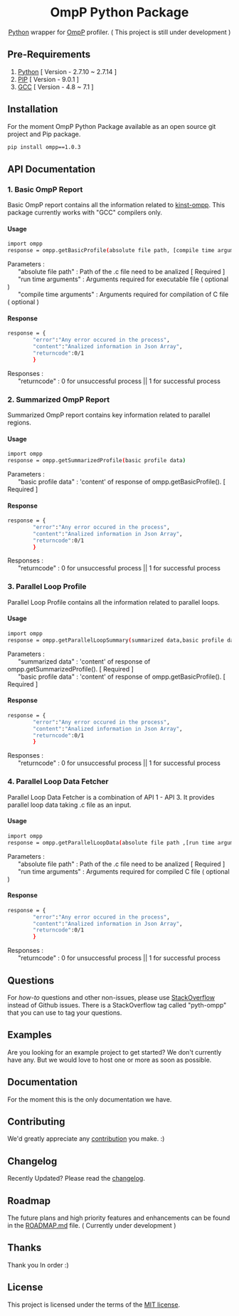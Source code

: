 

<h1 align="center">OmpP Python Package</h1>

<div align="center">

[Python](https://www.python.org/) wrapper for [OmpP](http://www.ompp-tool.com/) profiler. ( This project is still under development )


</div>

## Pre-Requirements

1. [Python](https://www.python.org/) [ Version - 2.7.10 ~ 2.7.14 ]
2. [PIP](https://pypi.python.org/pypi/pip) [ Version - 9.0.1 ]
3. [GCC](https://gcc.gnu.org/) [ Version - 4.8 ~ 7.1 ]

## Installation

For the moment OmpP Python Package available as an open source git project and Pip package.


```sh
pip install ompp==1.0.3
```


## API Documentation

### 1. Basic OmpP Report

Basic OmpP report contains all the information related to [kinst-ompp](http://www.ompp-tool.com/downloads/ompp-manual.pdf). This package currently works with "GCC" compilers only.
 #### Usage
```sh
import ompp
response = ompp.getBasicProfile(absolute file path, [compile time arguments], [run time arguments])
```
Parameters :<br />
&nbsp;&nbsp;&nbsp;&nbsp;&nbsp;&nbsp;"absolute file path" : Path of the .c file need to be analized [ Required ]<br/>
&nbsp;&nbsp;&nbsp;&nbsp;&nbsp;&nbsp;"run time arguments" : Arguments required for executable file ( optional ) <br />
&nbsp;&nbsp;&nbsp;&nbsp;&nbsp;&nbsp;"compile time arguments" : Arguments required for compilation of C file ( optional )


 #### Response
```sh
response = {
        "error":"Any error occured in the process",
        "content":"Analized information in Json Array",
        "returncode":0/1
        }
```
Responses :<br />
&nbsp;&nbsp;&nbsp;&nbsp;&nbsp;&nbsp;"returncode" : 0 for unsuccessful process || 1 for successful process

### 2. Summarized OmpP Report

Summarized OmpP report contains key information related to parallel regions.
#### Usage
```sh
import ompp
response = ompp.getSummarizedProfile(basic profile data)
```
Parameters :<br />
&nbsp;&nbsp;&nbsp;&nbsp;&nbsp;&nbsp;"basic profile data" : 'content' of response of ompp.getBasicProfile(). [ Required ] <br/>


 #### Response
```sh
response = {
        "error":"Any error occured in the process",
        "content":"Analized information in Json Array",
        "returncode":0/1
        }
```
Responses :<br />
&nbsp;&nbsp;&nbsp;&nbsp;&nbsp;&nbsp;"returncode" : 0 for unsuccessful process || 1 for successful process

### 3. Parallel Loop Profile

Parallel Loop Profile contains all the information related to parallel loops.
#### Usage
```sh
import ompp
response = ompp.getParallelLoopSummary(summarized data,basic profile data)
```
Parameters :<br />
&nbsp;&nbsp;&nbsp;&nbsp;&nbsp;&nbsp;"summarized data" : 'content' of response of ompp.getSummarizedProfile(). [ Required ]<br/>
&nbsp;&nbsp;&nbsp;&nbsp;&nbsp;&nbsp;"basic profile data" : 'content' of response of ompp.getBasicProfile(). [ Required ] <br/>


 #### Response
```sh
response = {
        "error":"Any error occured in the process",
        "content":"Analized information in Json Array",
        "returncode":0/1
        }
```
Responses :<br />
&nbsp;&nbsp;&nbsp;&nbsp;&nbsp;&nbsp;"returncode" : 0 for unsuccessful process || 1 for successful process

### 4. Parallel Loop Data Fetcher

Parallel Loop Data Fetcher is a combination of API 1 - API 3. It provides parallel loop data taking .c file as an input.
#### Usage
```sh
import ompp
response = ompp.getParallelLoopData(absolute file path ,[run time arguments])
```
Parameters :<br />
&nbsp;&nbsp;&nbsp;&nbsp;&nbsp;&nbsp;"absolute file path" : Path of the .c file need to be analized [ Required ]<br/>
&nbsp;&nbsp;&nbsp;&nbsp;&nbsp;&nbsp;"run time arguments" : Arguments required for compiled C file ( optional )


 #### Response
```sh
response = {
        "error":"Any error occured in the process",
        "content":"Analized information in Json Array",
        "returncode":0/1
        }
```
Responses :<br />
&nbsp;&nbsp;&nbsp;&nbsp;&nbsp;&nbsp;"returncode" : 0 for unsuccessful process || 1 for successful process
## Questions

For *how-to* questions and other non-issues,
please use [StackOverflow](http://stackoverflow.com/questions/tagged/pyth-ompp) instead of Github issues.
There is a StackOverflow tag called "pyth-ompp" that you can use to tag your questions.

## Examples

Are you looking for an example project to get started? We don't currently have any. But we would love to host one or  more as soon as possible.

## Documentation

For the moment this is the only documentation we have.

## Contributing

We'd greatly appreciate any [contribution](/CONTRIBUTING.md) you make. :)

## Changelog

Recently Updated?
Please read the [changelog](https://github.com/PasinduSenanayake/Rigel-FYP/releases).

## Roadmap

The future plans and high priority features and enhancements can be found in the [ROADMAP.md]() file. ( Currently under development )

## Thanks

Thank you In order :)
## License

This project is licensed under the terms of the
[MIT license](/LICENSE).
